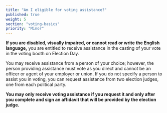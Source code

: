 ```yaml
---
title: "Am I eligible for voting assistance?"
published: true
weight: 5
section: "voting-basics"
priority: "Minor"
---
```

**If you are disabled, visually impaired, or cannot read or write the English language,** you are entitled to receive assistance in the casting of your vote in the voting booth on Election Day.  

You may receive assistance from a person of your choice; however, the person providing assistance must vote as you direct and cannot be an officer or agent of your employer or union. If you do not specify a person to assist you in voting, you can request assistance from two election judges, one from each political party.  

**You may only receive voting assistance if you request it and only after you complete and sign an affidavit that will be provided by the election judge.**  
